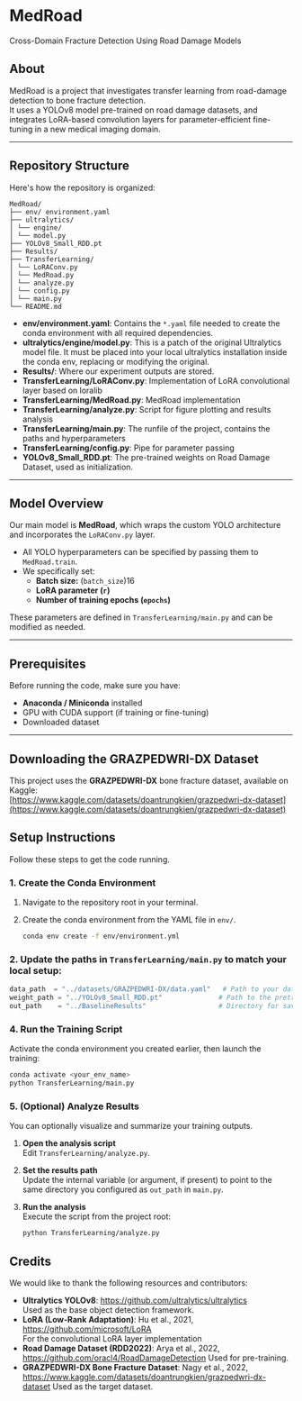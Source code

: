 # MedRoad

Cross-Domain Fracture Detection Using Road Damage Models


## About

MedRoad is a project that investigates transfer learning from road-damage detection to bone fracture detection.  
It uses a YOLOv8 model pre-trained on road damage datasets, and integrates LoRA-based convolution layers for parameter-efficient fine-tuning in a new medical imaging domain.

---

## Repository Structure

Here's how the repository is organized:
```
MedRoad/
├── env/ environment.yaml
├── ultralytics/
│ └── engine/
│ └── model.py 
├── YOLOv8_Small_RDD.pt
├── Results/ 
├── TransferLearning/ 
│ └── LoRAConv.py 
│ └── MedRoad.py
│ └── analyze.py
│ └── config.py
│ └── main.py
└── README.md
```

- **env/environment.yaml**: Contains the `*.yaml` file needed to create the conda environment with all required dependencies.  
- **ultralytics/engine/model.py**: This is a patch of the original Ultralytics model file. It must be placed into your local ultralytics installation inside the conda env, replacing or modifying the original.  
- **Results/**: Where our experiment outputs are stored. 
- **TransferLearning/LoRAConv.py**: Implementation of LoRA convolutional layer based on loralib
- **TransferLearning/MedRoad.py**: MedRoad implementation
- **TransferLearning/analyze.py**: Script for figure plotting and results analysis
- **TransferLearning/main.py**: The runfile of the project, contains the paths and hyperparameters
- **TransferLearning/config.py**: Pipe for parameter passing
- **YOLOv8_Small_RDD.pt**: The pre-trained weights on Road Damage Dataset, used as initialization.

---
## Model Overview

Our main model is **MedRoad**, which wraps the custom YOLO architecture and incorporates the `LoRAConv.py` layer.

- All YOLO hyperparameters can be specified by passing them to `MedRoad.train`.
- We specifically set:
  - **Batch size:** (`batch_size`)16  
  - **LoRA parameter (`r`)**  
  - **Number of training epochs (`epochs`)**

These parameters are defined in `TransferLearning/main.py` and can be modified as needed.

---

## Prerequisites

Before running the code, make sure you have:

- **Anaconda / Miniconda** installed  
- GPU with CUDA support (if training or fine-tuning)
- Downloaded dataset

---
## Downloading the GRAZPEDWRI-DX Dataset

This project uses the **GRAZPEDWRI-DX** bone fracture dataset, available on Kaggle:  
[https://www.kaggle.com/datasets/doantrungkien/grazpedwri-dx-dataset](https://www.kaggle.com/datasets/doantrungkien/grazpedwri-dx-dataset)

## Setup Instructions

Follow these steps to get the code running.

### 1. Create the Conda Environment

1. Navigate to the repository root in your terminal.

2. Create the conda environment from the YAML file in `env/`.

   ```bash
   conda env create -f env/environment.yml


### 2. Update the paths in `TransferLearning/main.py` to match your local setup:

```python
data_path  = "../datasets/GRAZPEDWRI-DX/data.yaml"   # Path to your dataset YAML
weight_path = "../YOLOv8_Small_RDD.pt"              # Path to the pretrained YOLOv8 weights
out_path    = "../BaselineResults"                  # Directory for saving results
```
### 4. Run the Training Script

Activate the conda environment you created earlier, then launch the training:

```bash
conda activate <your_env_name>
python TransferLearning/main.py
```
### 5. (Optional) Analyze Results

You can optionally visualize and summarize your training outputs.

1. **Open the analysis script**  
   Edit `TransferLearning/analyze.py`.

2. **Set the results path**  
   Update the internal variable (or argument, if present) to point to the same directory you configured as `out_path` in `main.py`.

3. **Run the analysis**  
   Execute the script from the project root:
   ```bash
   python TransferLearning/analyze.py
   ```
   

## Credits

We would like to thank the following resources and contributors:

- **Ultralytics YOLOv8**: https://github.com/ultralytics/ultralytics  
  Used as the base object detection framework.
- **LoRA (Low-Rank Adaptation)**: Hu et al., 2021, https://github.com/microsoft/LoRA  
  For the convolutional LoRA layer implementation
- **Road Damage Dataset (RDD2022)**: Arya et al., 2022, https://github.com/oracl4/RoadDamageDetection
  Used for pre-training.
- **GRAZPEDWRI-DX Bone Fracture Dataset**: Nagy et al., 2022, https://www.kaggle.com/datasets/doantrungkien/grazpedwri-dx-dataset
  Used as the target dataset.

